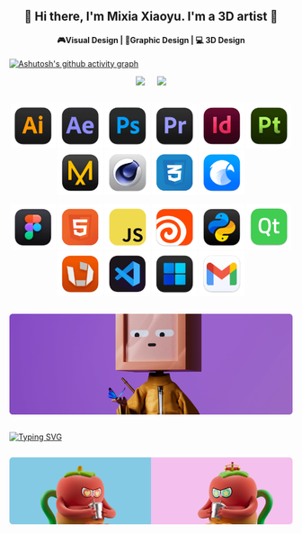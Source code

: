 <div align="center">
  
## 👋 Hi there, I'm Mixia Xiaoyu. I'm a 3D artist :art:
#### :video_game:Visual Design | :triangular_ruler:Graphic Design | :computer: 3D Design 

</div>

[![Ashutosh's github activity graph](https://github-readme-activity-graph.vercel.app/graph?username=Mixiaxiaoyu&theme=dracula)](https://github.com/ashutosh00710/github-readme-activity-graph)

<p align="center">
  <img width="45%" src="https://github-readme-stats.vercel.app/api?username=Mixiaxiaoyu&show_icons=true&theme=transparent&height=170&card_width=420" />
  &emsp;
  <img width="45%" src="https://github-readme-stats.vercel.app/api/top-langs/?username=mixiaxiaoyu&layout=compact&langs_count=6" />
</p>


<div align="center">
  
## 

</div>
<p align="center">
  <img src="icons/ai.png" width="80" height="80" alt="Skill 1"/>
  <img src="icons/ae.png" width="80" height="80" alt="Skill 2"/>
  <img src="icons/ps.png" width="80" height="80" alt="Skill 3"/>
  <img src="icons/pr.png" width="80" height="80" alt="Skill 4"/>
  <img src="icons/id.png" width="80" height="80" alt="Skill 5"/>
  <img src="icons/pt.png" width="80" height="80" alt="Skill 6"/>
  <img src="icons/MD.png" width="80" height="80" alt="Skill 7"/>
  <img src="icons/c4d.png" width="80" height="80" alt="Skill 8"/>
  <img src="icons/css.png" width="80" height="80" alt="Skill 9"/>
  <img src="icons/eagle.png" width="80" height="80" alt="Skill 10"/>
  
</p>
<p align="center">
<img src="icons/Figma.png" width="80" height="80" alt="Skill 11"/>
  <img src="icons/html.png" width="80" height="80" alt="Skill 12"/>
  <img src="icons/js.png" width="80" height="80" alt="Skill 13"/>
  <img src="icons/houdini.png" width="80" height="80" alt="Skill 14"/>
  <img src="icons/py.png" width="80" height="80" alt="Skill 15"/>
  <img src="icons/qt.png" width="80" height="80" alt="Skill 16"/>
  <img src="icons/rv.png" width="80" height="80" alt="Skill 17"/>
  <img src="icons/vscd.png" width="80" height="80" alt="Skill 18"/>
  <img src="icons/win.png" width="80" height="80" alt="Skill 19"/>
  <img src="icons/yx.png" width="80" height="80" alt="Skill 20"/>
</p>

<p align="center" style="display: inline-block;">
  <a href="https://www.behance.net/mixiaxiaoyu">
    <img src="icons/846-300.png"  alt="Skill 11" style="margin: 0;"/>
  </a>
</p>


[![Typing SVG](https://readme-typing-svg.herokuapp.com?font=Fira+Code&size=12&pause=1000&color=000000&center=true&width=846&lines=Click+on+the+above+picture+to+visit+more+of+my+works)](https://git.io/typing-svg)


<p align="center" style="display: inline-block;">
  <img src="icons/846-1.png"  alt="Skill 11" style="margin: 0;"/>
</p>




